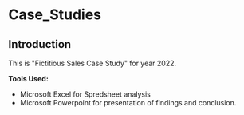 # Case_Studies

## Introduction
This is "Fictitious Sales Case Study" for year 2022.


**Tools Used:**
- Microsoft Excel for Spredsheet analysis
- Microsoft Powerpoint for presentation of findings and conclusion.

  
